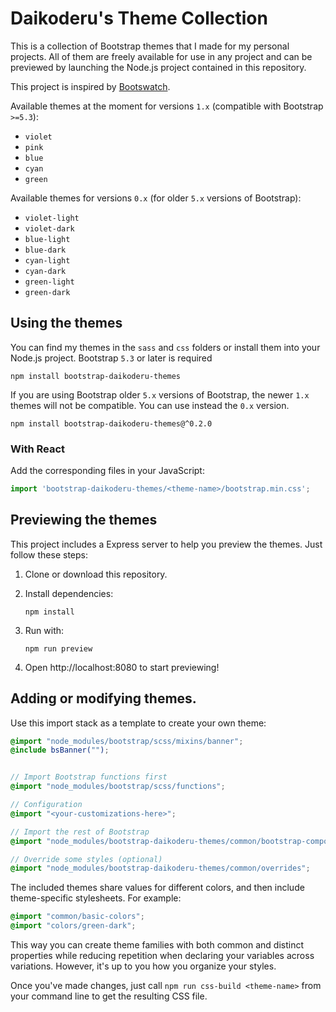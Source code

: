 # Daikoderu's Theme Collection

This is a collection of Bootstrap themes that I made for my personal projects.
All of them are freely available for use in any project and can be previewed
by launching the Node.js project contained in this repository.

This project is inspired by [Bootswatch](https://bootswatch.com/).

Available themes at the moment for versions `1.x` (compatible with Bootstrap `>=5.3`):

*   `violet`
*   `pink`
*   `blue`
*   `cyan`
*   `green`

Available themes for versions `0.x` (for older `5.x` versions of Bootstrap):

*   `violet-light`
*   `violet-dark`
*   `blue-light`
*   `blue-dark`
*   `cyan-light`
*   `cyan-dark`
*   `green-light`
*   `green-dark`


## Using the themes

You can find my themes in the `sass` and `css` folders or install them into your Node.js
project. Bootstrap `5.3` or later is required

```
npm install bootstrap-daikoderu-themes
```

If you are using Bootstrap older `5.x` versions of Bootstrap, the newer `1.x` themes will not be compatible.
You can use instead the `0.x` version.

```
npm install bootstrap-daikoderu-themes@^0.2.0
```

### With React

Add the corresponding files in your JavaScript:

```js
import 'bootstrap-daikoderu-themes/<theme-name>/bootstrap.min.css';
```


## Previewing the themes

This project includes a Express server to help you preview the themes. Just follow these steps:

1.  Clone or download this repository.
2.  Install dependencies:

    ```
    npm install
    ```

3.  Run with:

    ```
    npm run preview
    ```
    
4.  Open http://localhost:8080 to start previewing!


## Adding or modifying themes.

Use this import stack as a template to create your own theme:

```scss
@import "node_modules/bootstrap/scss/mixins/banner";
@include bsBanner("");


// Import Bootstrap functions first
@import "node_modules/bootstrap/scss/functions";

// Configuration
@import "<your-customizations-here>";

// Import the rest of Bootstrap
@import "node_modules/bootstrap-daikoderu-themes/common/bootstrap-components";

// Override some styles (optional)
@import "node_modules/bootstrap-daikoderu-themes/common/overrides";
```

The included themes share values for different colors, and then include theme-specific
stylesheets. For example:

```scss
@import "common/basic-colors";
@import "colors/green-dark";
```

This way you can create theme families with both common and distinct properties 
while reducing repetition when declaring your variables across variations.
However, it's up to you how you organize your styles.

Once you've made changes, just call `npm run css-build <theme-name>` from your
command line to get the resulting CSS file.
